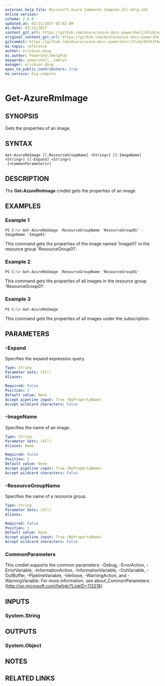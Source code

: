 ```yaml
---
external help file: Microsoft.Azure.Commands.Compute.dll-Help.xml
online version:
schema: 2.0.0
updated_at: 03/11/2017 02:03 AM
ms.date: 03/11/2017
content_git_url: https://github.com/Azure/azure-docs-powershell/blob/armsql/azureps-cmdlets-docs/ResourceManager/AzureRM.Compute/v2.8.0/Get-AzureRmImage.md
original_content_git_url: https://github.com/Azure/azure-docs-powershell/blob/armsql/azureps-cmdlets-docs/ResourceManager/AzureRM.Compute/v2.8.0/Get-AzureRmImage.md
gitcommit: https://github.com/Azure/azure-docs-powershell/blob/04f63f6e685743ace2c57eb157574e34e8610b1c
ms.topic: reference
author: erickson-doug
ms.author: PowerShellHelpPub
keywords: powershell, cmdlet
manager: erickson-doug
open_to_public_contributors: true
ms.service: big-compute
---
```


# Get-AzureRmImage

## SYNOPSIS
Gets the properties of an image.

## SYNTAX

```
Get-AzureRmImage [[-ResourceGroupName] <String>] [[-ImageName] <String>] [[-Expand] <String>]
 [<CommonParameters>]
```

## DESCRIPTION
The **Get-AzureRmImage** cmdlet gets the properties of an image.

## EXAMPLES

### Example 1
```
PS C:\> Get-AzureRmImage -ResourceGroupName 'ResourceGroup01' -ImageName 'Image01'
```

This command gets the properties of the image named 'Image01' in the resource group 'ResourceGroup01'.

### Example 2
```
PS C:\> Get-AzureRmImage -ResourceGroupName 'ResourceGroup01'
```

This command gets the properties of all images in the resource group 'ResourceGroup01'.

### Example 3
```
PS C:\> Get-AzureRmImage
```

This command gets the properties of all images under the subscription.

## PARAMETERS

### -Expand
Specifies the expand expression query.

```yaml
Type: String
Parameter Sets: (All)
Aliases: 

Required: False
Position: 3
Default value: None
Accept pipeline input: True (ByPropertyName)
Accept wildcard characters: False
```

### -ImageName
Specifies the name of an image.

```yaml
Type: String
Parameter Sets: (All)
Aliases: Name

Required: False
Position: 2
Default value: None
Accept pipeline input: True (ByPropertyName)
Accept wildcard characters: False
```

### -ResourceGroupName
Specifies the name of a resource group.

```yaml
Type: String
Parameter Sets: (All)
Aliases: 

Required: False
Position: 1
Default value: None
Accept pipeline input: True (ByPropertyName)
Accept wildcard characters: False
```

### CommonParameters
This cmdlet supports the common parameters: -Debug, -ErrorAction, -ErrorVariable, -InformationAction, -InformationVariable, -OutVariable, -OutBuffer, -PipelineVariable, -Verbose, -WarningAction, and -WarningVariable. For more information, see about_CommonParameters (http://go.microsoft.com/fwlink/?LinkID=113216).

## INPUTS

### System.String

## OUTPUTS

### System.Object

## NOTES

## RELATED LINKS

